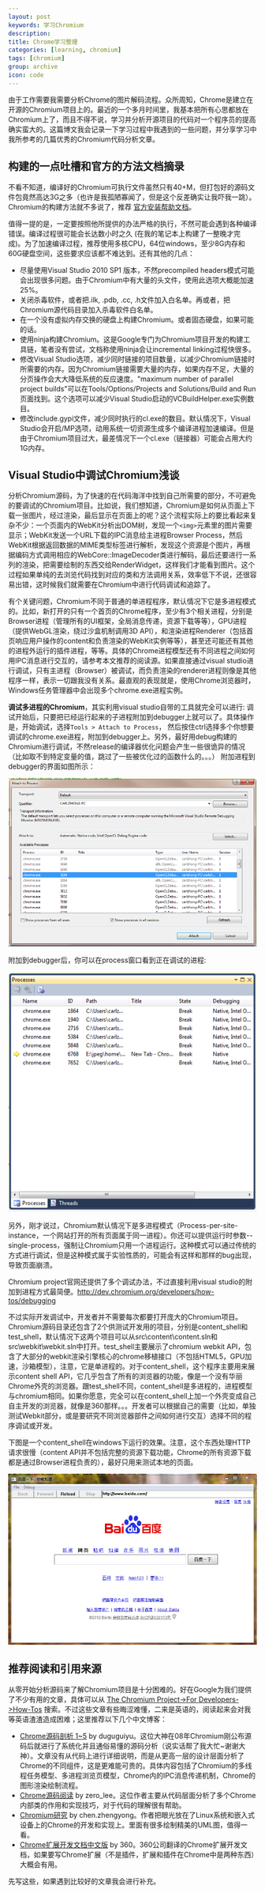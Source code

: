 ```yaml
---
layout: post
keywords: 学习Chromium
description: 
title: Chrome学习整理
categories: [learning, chromium]
tags: [chromium]
group: archive
icon: code
---
```


由于工作需要我需要分析Chrome的图片解码流程。众所周知，Chrome是建立在开源的Chromium项目上的。最近的一个多月时间里，我基本把所有心思都放在Chromium上了，而且不得不说，学习并分析开源项目的代码对一个程序员的提高确实蛮大的。这篇博文我会记录一下学习过程中我遇到的一些问题，并分享学习中我所参考的几篇优秀的Chromium代码分析文章。

## 构建的一点吐槽和官方的方法文档摘录

不看不知道，编译好的Chromium可执行文件虽然只有40+M，但打包好的源码文件包竟然高达3G之多（也许是我孤陋寡闻了，但是这个反差确实让我吓我一跳）。
Chromium的构建方法就不多说了，推荐 [官方安装帮助文档](http://www.chromium.org/developers/how-tos/build-instructions-windows/index.html)。

值得一提的是，一定要按照他所提供的办法严格的执行，不然可能会遇到各种编译错误。编译过程很可能会长达数小时之久 (在我的笔记本上构建了一整晚才完成)。为了加速编译过程，推荐使用多核CPU，64位windows，至少8G内存和60G硬盘空间，这些要求应该都不难达到。还有其他的几点：

- 尽量使用Visual Studio 2010 SP1 版本，不然precompiled headers模式可能会出现很多问题。由于Chromium中有大量的头文件，使用此选项大概能加速25%。
- 关闭杀毒软件，或者把.ilk, .pdb, .cc, .h文件加入白名单。再或者，把Chromium源代码目录加入杀毒软件白名单。
- 在一个没有虚拟内存交换的硬盘上构建Chromium。或者固态硬盘，如果可能的话。
- 使用ninja构建Chromium。这是Google专门为Chromium项目开发的构建工具链，笔者没有尝试，文档称使用ninja会让incremental linking过程快很多。
- 修改Visual Studio选项，减少同时链接的项目数量，以减少Chromium链接时所需要的内存。因为Chromium链接需要大量的内存，如果内存不足，大量的分页操作会大大降低系统的反应速度。"maximum number of parallel project builds"可以在Tools/Options/Projects and Solutions/Build and Run页面找到。这个选项可以减少Visual Studio启动的VCBuildHelper.exe实例数目。
- 修改include.gypi文件，减少同时执行的cl.exe的数目。默认情况下，Visual Studio会开启/MP选项，动用系统一切资源生成多个编译进程加速编译。但是由于Chromium项目过大，最差情况下一个cl.exe（链接器）可能会占用大约1G内存。

## Visual Studio中调试Chromium浅谈

分析Chromium源码，为了快速的在代码海洋中找到自己所需要的部分，不可避免的要调试的Chromium项目。比如说，我们想知道，Chromium是如何从页面上下载一张图片，经过渲染，最后显示在页面上的呢？这个流程实际上的要比看起来复杂不少：一个页面内的WebKit分析出DOM树，发现一个`<img>`元素里的图片需要显示；WebKit发送一个URL下载的IPC消息给主进程Browser Process，然后WebKit根据返回数据的MIME类型标签进行解析，发现这个资源是个图片，再根据编码方式调用相应的WebCore::ImageDecoder类进行解码，最后还要进行一系列的渲染，把需要绘制的东西交给RenderWidget，这样我们才能看到图片。这个过程如果单纯的去浏览代码找到对应的类和方法调用关系，效率低下不说，还很容易出错，这时候我们就需要在Chromium中进行代码调试和追踪了。

有个关键问题，Chromium不同于普通的单进程程序，默认情况下它是多进程模式的。比如，新打开的只有一个首页的Chrome程序，至少有3个相关进程，分别是Browser进程（管理所有的UI框架，全局消息传递，资源下载等等），GPU进程（提供WebGL渲染，绕过沙盒机制调用3D API），和渲染进程Renderer（包括首页响应用户操作的content和负责渲染的WebKit实例等等），甚至还可能还有其他的进程外运行的插件进程，等等。具体的Chrome进程模型还有不同进程之间如何用IPC消息进行交互的，请参考本文推荐的阅读源。如果直接通过visual studio进行调试，只有主进程（Browser）被调试，而负责渲染的renderer进程则像是其他程序一样，表示一切跟我没有关系。最直观的表现就是，使用Chrome浏览器时，Windows任务管理器中会出现多个chrome.exe进程实例。

**调试多进程的Chromium**，其实利用visual studio自带的工具就完全可以进行: 调试开始后，只要把已经运行起来的子进程附加到debugger上就可以了。具体操作是，开始调试，选择`Tools > Attach to Process`， 然后按住ctrl选择多个你想要调试的chrome.exe进程，附加到debugger上。另外，最好用debug构建的Chromium进行调试，不然release的编译器优化问题会产生一些很诡异的情况（比如取不到特定变量的值，跳过了一些被优化过的函数什么的。。。）
附加进程到debugger的界面如图所示：

![processes-chromium.PNG](/image/processes-chromium.PNG)

附加到debugger后，你可以在process窗口看到正在调试的进程:

![debugger.PNG](/image/debugger.PNG)

另外，刚才说过，Chromium默认情况下是多进程模式（Process-per-site-instance，一个网站打开的所有页面属于同一进程）。你还可以提供运行时参数--single-process，强制让Chromium只用一个进程运行。这种模式可以通过传统的方式进行调试，但是这种模式属于实验性质的，可能会有这样和那样的bug出现，导致页面崩溃。

Chromium project官网还提供了多个调试办法，不过直接利用visual studio的附加到进程方式最简便。http://dev.chromium.org/developers/how-tos/debugging

不过实际开发调试中，开发者并不需要每次都要打开庞大的Chromium项目。Chromium源码目录还包含了2个供测试开发用的项目，分别是content_shell和test_shell，默认情况下这两个项目可以从src\content\content.sln和src\webkit\webkit.sln中打开。test_shell主要展示了chromium webkit API，包含了大部分的webkit渲染引擎核心的chrome移植接口（不包括HTML5，GPU加速，沙箱模型），注意，它是单进程的。对于content_shell，这个程序主要用来展示content shell API，它几乎包含了所有的浏览器的功能，像是一个没有华丽Chrome外壳的浏览器。跟test_shell不同，content_shell是多进程的，进程模型与chromium相同。如果你愿意，完全可以在content_shell上加一个外壳变成自己自主开发的浏览器，就像是360那样。。。开发者可以根据自己的需要（比如，单独测试Webkit部分，或是要研究不同浏览器部件之间如何进行交互）选择不同的程序调试或开发。

下图是一个content_shell在windows下运行的效果。注意，这个东西处理HTTP请求很慢（content API并不包括完整的资源下载功能，Chrome的所有资源下载都是通过Browser进程负责的），最好只用来测试本地的页面。


![content-shell.PNG](/image/content-shell.PNG)

## 推荐阅读和引用来源

从零开始分析源码来了解Chromium项目是十分困难的。好在Google为我们提供了不少有用的文章，具体可以从 [The Chromium Project->For Developers->How-Tos](http://www.chromium.org/developers/how-tos/) 搜索。不过这些文章有些晦涩难懂，二来是英语的，阅读起来会对我等英语渣渣造成困难；这里推荐以下几个中文博客：

- [Chrome源码剖析 1~5](http://www.cnblogs.com/duguguiyu/archive/2008/10/02/1303095.html) by duguguiyu。这位大神在08年Chromium刚公布源码后就进行了系统化并且通俗易懂的源码分析（说实话帮了我大忙~谢谢大神）。文章没有从代码上进行详细说明，而是从更高一层的设计层面分析了Chrome的不同组件，这是更难能可贵的。具体内容包括了Chromium的多线程任务模型、多进程浏览页模型，Chrome内的IPC消息传递机制，Chrome的图形渲染绘制流程。
- [Chrome源码阅读](http://blog.csdn.net/zero_lee/article/category/1212479) by zero_lee。这位作者主要从代码层面分析了多个Chrome内部类的作用和实现技巧，对于代码的理解很有帮助。
- [Chromium研究](http://mogoweb.net/categories/chromium-research) by chen.zhengyong。作者把眼光放在了Linux系统和嵌入式设备上的Chrome的开发和实现上。里面有很多绘制精美的UML图，值得一看。
- [Chrome扩展开发文档中文版](http://open.chrome.360.cn/extension_dev/overview.html) by 360。360公司翻译的Chrome扩展开发文档，如果要写Chrome扩展（不是插件，扩展和插件在Chrome中是两种东西）大概会有用。

先写这些，如果遇到比较好的文章我会进行补充。